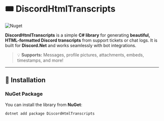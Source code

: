 # 🎟️ DiscordHtmlTranscripts

![Nuget](https://img.shields.io/nuget/v/DiscordHtmlTranscripts?label=NuGet)

**DiscordHtmlTranscripts** is a simple **C# library** for generating **beautiful, HTML-formatted Discord transcripts** from support tickets or chat logs. It is built for **Discord.Net** and works seamlessly with bot integrations.

> 💡 **Supports:** Messages, profile pictures, attachments, embeds, timestamps, and more!

---

## 🚀 **Installation**

### **NuGet Package**
You can install the library from **NuGet**:

```sh
dotnet add package DiscordHtmlTranscripts
